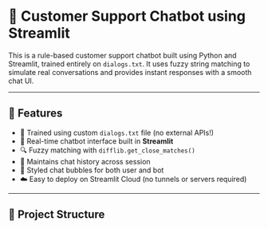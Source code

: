 # 💬 Customer Support Chatbot using Streamlit

This is a rule-based customer support chatbot built using Python and Streamlit, trained entirely on `dialogs.txt`. It uses fuzzy string matching to simulate real conversations and provides instant responses with a smooth chat UI.

---

## 🚀 Features

- 🤖 Trained using custom `dialogs.txt` file (no external APIs!)
- 💬 Real-time chatbot interface built in **Streamlit**
- 🔍 Fuzzy matching with `difflib.get_close_matches()`
- 🧠 Maintains chat history across session
- 🎨 Styled chat bubbles for both user and bot
- ☁️ Easy to deploy on Streamlit Cloud (no tunnels or servers required)

---

## 📁 Project Structure

